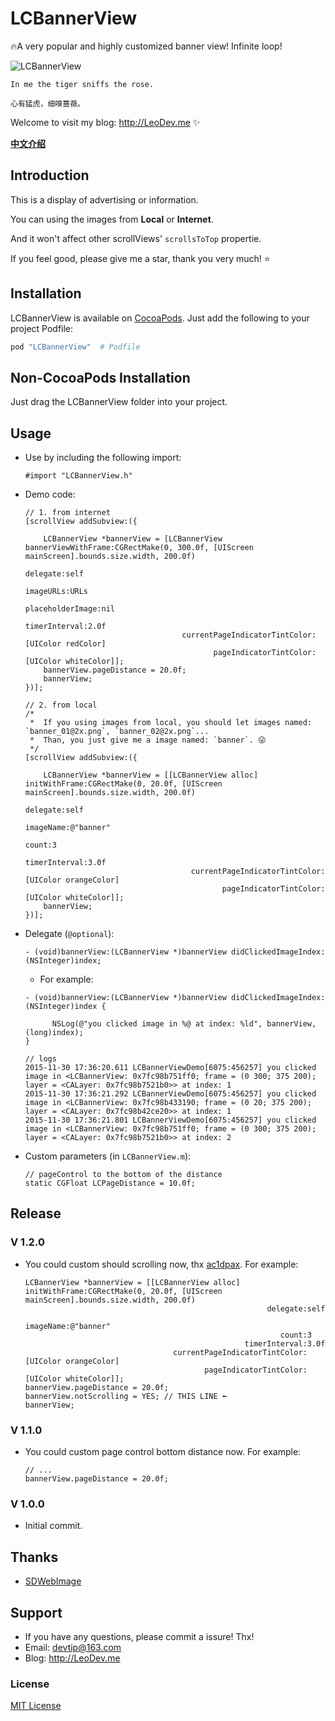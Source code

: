 # LCBannerView

🔥A very popular and highly customized banner view! Infinite loop!

![LCBannerView](https://github.com/LeoiOS/LCBannerView/blob/master/LCBannerViewDemo.gif)
````
In me the tiger sniffs the rose.

心有猛虎，细嗅蔷薇。
````

Welcome to visit my blog: <http://LeoDev.me> ✨

[**中文介绍**](https://github.com/LeoiOS/LCBannerView/blob/master/README-zh_CN.md)



## Introduction

This is a display of advertising or information.

You can using the images from **Local** or **Internet**.

And it won't affect other scrollViews' `scrollsToTop` propertie.

If you feel good, please give me a star, thank you very much! ⭐️



## Installation

LCBannerView is available on [CocoaPods](https://cocoapods.org/). Just add the following to your project Podfile:
````ruby
pod "LCBannerView"  # Podfile
````



## Non-CocoaPods Installation

Just drag the LCBannerView folder into your project.



## Usage

* Use by including the following import:
  ````objc
  #import "LCBannerView.h"
  ````
* Demo code:
  ````objc
  // 1. from internet
  [scrollView addSubview:({

      LCBannerView *bannerView = [LCBannerView bannerViewWithFrame:CGRectMake(0, 300.0f, [UIScreen mainScreen].bounds.size.width, 200.0f)
                                                          delegate:self
                                                         imageURLs:URLs
                                                  placeholderImage:nil
                                                     timerInterval:2.0f
                                     currentPageIndicatorTintColor:[UIColor redColor]
                                            pageIndicatorTintColor:[UIColor whiteColor]];
      bannerView.pageDistance = 20.0f;
      bannerView;
  })];

  // 2. from local
  /*  
   *  If you using images from local, you should let images named: `banner_01@2x.png`, `banner_02@2x.png`...
   *  Than, you just give me a image named: `banner`. 😜
   */
  [scrollView addSubview:({

      LCBannerView *bannerView = [[LCBannerView alloc] initWithFrame:CGRectMake(0, 20.0f, [UIScreen mainScreen].bounds.size.width, 200.0f)
                                                            delegate:self
                                                           imageName:@"banner"
                                                               count:3
                                                       timerInterval:3.0f
                                       currentPageIndicatorTintColor:[UIColor orangeColor]
                                              pageIndicatorTintColor:[UIColor whiteColor]];
      bannerView;
  })];

  ````

* Delegate (`@optional`):
  ````objc
  - (void)bannerView:(LCBannerView *)bannerView didClickedImageIndex:(NSInteger)index;
  ````
  * For example:
  ````objc
  - (void)bannerView:(LCBannerView *)bannerView didClickedImageIndex:(NSInteger)index {

        NSLog(@"you clicked image in %@ at index: %ld", bannerView, (long)index);
  }

  // logs
  2015-11-30 17:36:20.611 LCBannerViewDemo[6075:456257] you clicked image in <LCBannerView: 0x7fc98b751ff0; frame = (0 300; 375 200); layer = <CALayer: 0x7fc98b7521b0>> at index: 1
  2015-11-30 17:36:21.292 LCBannerViewDemo[6075:456257] you clicked image in <LCBannerView: 0x7fc98b433190; frame = (0 20; 375 200); layer = <CALayer: 0x7fc98b42ce20>> at index: 1
  2015-11-30 17:36:21.801 LCBannerViewDemo[6075:456257] you clicked image in <LCBannerView: 0x7fc98b751ff0; frame = (0 300; 375 200); layer = <CALayer: 0x7fc98b7521b0>> at index: 2
  ````
* Custom parameters (in `LCBannerView.m`):
  ````objc
  // pageControl to the bottom of the distance
  static CGFloat LCPageDistance = 10.0f;
  ````



## Release

### V 1.2.0
* You could custom should scrolling now, thx [ac1dpax](https://github.com/ac1dpax). For example:
  ````objc
  LCBannerView *bannerView = [[LCBannerView alloc] initWithFrame:CGRectMake(0, 20.0f, [UIScreen mainScreen].bounds.size.width, 200.0f)
                                                        delegate:self
                                                       imageName:@"banner"
                                                           count:3
                                                   timerInterval:3.0f
                                   currentPageIndicatorTintColor:[UIColor orangeColor]
                                          pageIndicatorTintColor:[UIColor whiteColor]];
  bannerView.pageDistance = 20.0f;
  bannerView.notScrolling = YES; // THIS LINE ⬅️
  bannerView;
  ````

### V 1.1.0
* You could custom page control bottom distance now. For example:
  ````objc
  // ...
  bannerView.pageDistance = 20.0f;
  ````

### V 1.0.0
* Initial commit.



## Thanks
* [SDWebImage](https://github.com/rs/SDWebImage)



## Support
* If you have any questions, please commit a issure! Thx!
* Email: devtip@163.com
* Blog: http://LeoDev.me



### License
[MIT License](http://opensource.org/licenses/MIT)

